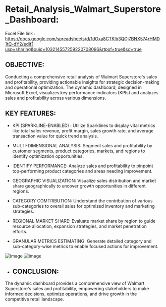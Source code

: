 # Retail_Analysis_Walmart_Superstore_Dashboard:
Excel File link : https://docs.google.com/spreadsheets/d/1dOxa8CTKlb3QOj7BNX574rHMD1tQ-dY2/edit?usp=sharing&ouid=103214557259220708096&rtpof=true&sd=true

## OBJECTIVE: 
Conducting a comprehensive retail analysis of Walmart Superstore's sales and profitability, providing actionable insights for strategic decision-making and operational optimization. The dynamic dashboard, designed in Microsoft Excel, visualizes key performance indicators (KPIs) and analyzes sales and profitability across various dimensions.

## KEY FEATURES:

- KPI (SPARKLINE-ENABLED) : Utilize Sparklines to display vital metrics like total sales revenue, profit margin, sales growth rate, and average transaction value for quick trend analysis.

- MULTI-DIMENSIONAL ANALYSIS: Segment sales and profitability by customer segments, product categories, markets, and regions to identify optimization opportunities.

- IDENTIFY PERFORMANCE: Analyze sales and profitability to pinpoint top-performing product categories and areas needing improvement.

- GEOGRAPHIC VISUALIZATION: Visualize sales distribution and market share geographically to uncover growth opportunities in different regions.

- CATEGORY COMTRIBUTION: Understand the contribution of various sub-categories to overall sales for optimized inventory and marketing strategies.

- REGIONAL MARKET SHARE: Evaluate market share by region to guide resource allocation, expansion strategies, and market penetration efforts.

- GRANULAR METRICS ESTIMATING: Generate detailed category and sub-category-wise metrics to enable focused actions for improvement.

![image](https://github.com/DA-Atharv/Retail_Analysis_Walmart_Superstore/assets/159448408/a81a16ce-8dad-4046-99c8-bb8cb1cf7277)
![image](https://github.com/DA-Atharv/Retail_Analysis_Walmart_Superstore/assets/159448408/43e7c2d1-7004-4b2f-a7d8-f57aaddf274a)

+ ## CONCLUSION: 
The dynamic dashboard provides a comprehensive view of Walmart Superstore's sales and profitability, empowering stakeholders to make informed decisions, optimize operations, and drive growth in the competitive retail landscape.
